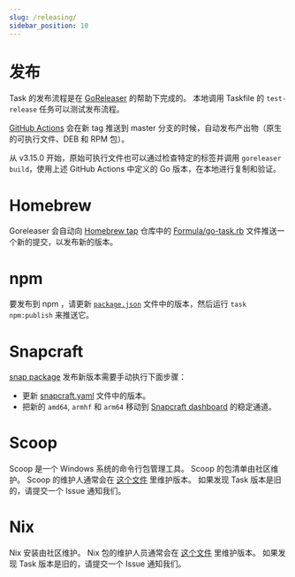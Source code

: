 ```yaml
---
slug: /releasing/
sidebar_position: 10
---
```


# 发布

Task 的发布流程是在 [GoReleaser](https://goreleaser.com/) 的帮助下完成的。 本地调用 Taskfile 的 `test-release` 任务可以测试发布流程。

[GitHub Actions](https://github.com/go-task/task/actions) 会在新 tag 推送到 master 分支的时候，自动发布产出物（原生的可执行文件、DEB 和 RPM 包）。

从 v3.15.0 开始，原始可执行文件也可以通过检查特定的标签并调用 `goreleaser build`，使用上述 GitHub Actions 中定义的 Go 版本，在本地进行复制和验证。

# Homebrew

Goreleaser 会自动向 [Homebrew tap](https://github.com/go-task/homebrew-tap) 仓库中的 [Formula/go-task.rb](https://github.com/go-task/homebrew-tap/blob/master/Formula/go-task.rb) 文件推送一个新的提交，以发布新的版本。

# npm

要发布到 npm ，请更新 [`package.json`](https://github.com/go-task/task/blob/master/package.json#L3) 文件中的版本，然后运行 `task npm:publish` 来推送它。

# Snapcraft

[snap package](https://github.com/go-task/snap) 发布新版本需要手动执行下面步骤：

* 更新 [snapcraft.yaml](https://github.com/go-task/snap/blob/master/snap/snapcraft.yaml#L2) 文件中的版本。
* 把新的 `amd64`, `armhf` 和 `arm64` 移动到 [Snapcraft dashboard](https://snapcraft.io/task/releases) 的稳定通道。

# Scoop

Scoop 是一个 Windows 系统的命令行包管理工具。 Scoop 的包清单由社区维护。 Scoop 的维护人通常会在 [这个文件](https://github.com/lukesampson/scoop-extras/blob/master/bucket/task.json) 里维护版本。 如果发现 Task 版本是旧的，请提交一个 Issue 通知我们。

# Nix

Nix 安装由社区维护。 Nix 包的维护人员通常会在 [这个文件](https://github.com/NixOS/nixpkgs/blob/nixos-unstable/pkgs/development/tools/go-task/default.nix) 里维护版本。 如果发现 Task 版本是旧的，请提交一个 Issue 通知我们。
